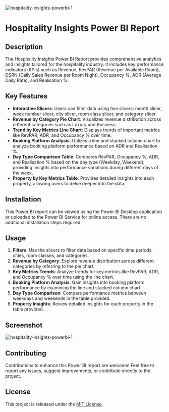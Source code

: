 ![hospitality-insights-powerbi-1](https://github.com/AmishBaskaran/hospitality-insights-powerbi/assets/167852107/08e10077-4076-4e4e-b51a-3153b404e947)
# Hospitality Insights Power BI Report

## Description

The Hospitality Insights Power BI Report provides comprehensive analytics and insights tailored for the hospitality industry. It includes key performance indicators (KPIs) such as Revenue, RevPAR (Revenue per Available Room), DSRN (Daily Sales Revenue per Room Night), Occupancy %, ADR (Average Daily Rate), and Realisation %.

## Key Features

- **Interactive Slicers**: Users can filter data using five slicers: month slicer, week number slicer, city slicer, room class slicer, and category slicer.
- **Revenue by Category Pie Chart**: Visualizes revenue distribution across different categories such as Luxury and Business.
- **Trend by Key Metrics Line Chart**: Displays trends of important metrics like RevPAR, ADR, and Occupancy % over time.
- **Booking Platform Analysis**: Utilizes a line and stacked column chart to analyze booking platform performance based on ADR and Realisation %.
- **Day Type Comparison Table**: Compares RevPAR, Occupancy %, ADR, and Realisation % based on the day type (Weekday, Weekend), providing insights into performance variations during different days of the week.
- **Property by Key Metrics Table**: Provides detailed insights into each property, allowing users to delve deeper into the data.

## Installation

This Power BI report can be viewed using the Power BI Desktop application or uploaded to the Power BI Service for online access. There are no additional installation steps required.

## Usage

1. **Filters**: Use the slicers to filter data based on specific time periods, cities, room classes, and categories.
2. **Revenue by Category**: Explore revenue distribution across different categories by referring to the pie chart.
3. **Key Metrics Trends**: Analyze trends for key metrics like RevPAR, ADR, and Occupancy % over time using the line chart.
4. **Booking Platform Analysis**: Gain insights into booking platform performance by examining the line and stacked column chart.
5. **Day Type Comparison**: Compare performance metrics between weekdays and weekends in the table provided.
6. **Property Insights**: Review detailed insights for each property in the table provided.

## Screenshot

![hospitality-insights-powerbi-1](https://github.com/AmishBaskaran/hospitality-insights-powerbi/assets/167852107/08e10077-4076-4e4e-b51a-3153b404e947)



## Contributing

Contributions to enhance this Power BI report are welcome! Feel free to report any issues, suggest improvements, or contribute directly to the project.

## License

This project is released under the [MIT License](https://opensource.org/licenses/MIT).
